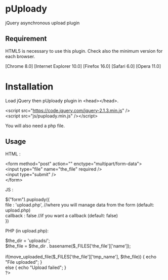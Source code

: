 # pUploady
jQuery asynchronous upload plugin

## Requirement
HTML5 is necessary to use this plugin. Check also the minimum version for each browser.

[Chrome 8.0] 	[Internet Explorer 10.0] 	[Firefox 16.0] 	[Safari 6.0] 	[Opera 11.0]

# Installation

Load jQuery then pUploady plugin in &lt;head&gt;&lt;/head&gt;.

&lt;script src="https://code.jquery.com/jquery-2.1.3.min.js" /&gt;<br/>
&lt;script src="js/puploady.min.js" /&gt;&lt;/script&gt;

You will also need a php file.


## Usage

HTML :

&lt;form method="post" action="" enctype="multipart/form-data"&gt;<br />
	&lt;input type="file" name="the_file" required /&gt;<br />
	&lt;input type="submit" /&gt;<br />
&lt;/form&gt;

JS :

$("form").puploady({<br />
	file        : 'upload.php',     //where you will manage data from the form (default: upload.php)<br />
	callback    : false     //if you want a callback (default: false)<br />
})<br />

PHP (in upload.php):

<?php<br />
$the_dir = 'uploads/';<br />
$the_file = $the_dir . basename($_FILES['the_file']['name']);<br />
<br />
if(move_uploaded_file($_FILES['the_file']['tmp_name'], $the_file)) {    echo "File uploaded";   } <br />
else {  echo "Upload failed";   }<br />
?>
